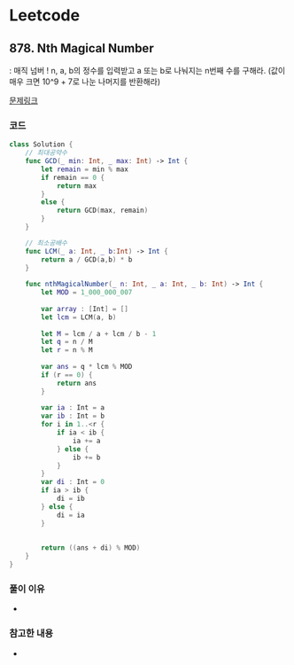 # Leetcode

## 878. Nth Magical Number

: 매직 넘버 !
 n, a, b의 정수를 입력받고 a 또는 b로 나눠지는 n번째 수를 구해라.
 (값이 매우 크면 10^9 + 7로 나눈 나머지를 반환해라)

[문제링크](https://leetcode.com/problems/nth-magical-number/)

### 코드

```swift
class Solution {
    // 최대공약수
    func GCD(_ min: Int, _ max: Int) -> Int {
        let remain = min % max
        if remain == 0 {
            return max
        }
        else {
            return GCD(max, remain)
        }
    }

    // 최소공배수
    func LCM(_ a: Int, _ b:Int) -> Int {
        return a / GCD(a,b) * b
    }
    
    func nthMagicalNumber(_ n: Int, _ a: Int, _ b: Int) -> Int {
        let MOD = 1_000_000_007
        
        var array : [Int] = []
        let lcm = LCM(a, b)
        
        let M = lcm / a + lcm / b - 1
        let q = n / M
        let r = n % M
        
        var ans = q * lcm % MOD
        if (r == 0) {
            return ans
        }
        
        var ia : Int = a
        var ib : Int = b
        for i in 1..<r {
            if ia < ib {
                ia += a
            } else {
                ib += b
            }
        }
        var di : Int = 0
        if ia > ib {
            di = ib
        } else {
            di = ia
        }
        
        
        return ((ans + di) % MOD)
    }
}
```

### 풀이 이유
-

### 참고한 내용
- 